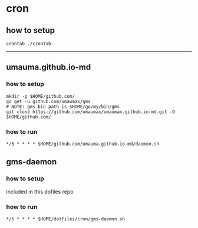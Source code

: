 # cron

## how to setup
```
crontab ./crontab
```

----

## umauma.github.io-md
### how to setup
```
mkdir -p $HOME/github.com/
go get -u github.com/umaumax/gms
# NOTE: gms bin path is $HOME/go/my/bin/gms
git clone https://github.com/umaumax/umaumax.github.io-md.git -O $HOME/github.com/
```

### how to run
```
*/5 * * * * $HOME/github.com/umauma.github.io-md/daemon.sh
```

## gms-daemon
### how to setup
included in this dofiles repo

### how to run
```
*/5 * * * * $HOME/dotfiles/cron/gms-daemon.sh
```
